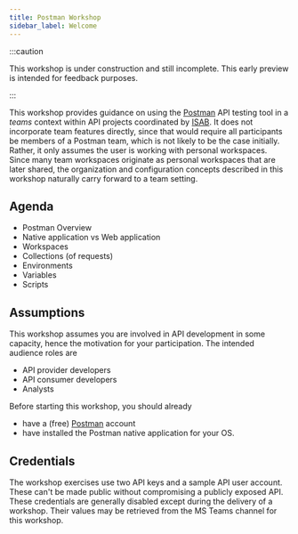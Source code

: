 ```yaml
---
title: Postman Workshop
sidebar_label: Welcome
---
```


:::caution

This workshop is under construction and still incomplete.
This early preview is intended for feedback purposes.

:::

This workshop provides guidance on using the
[Postman](https://www.postman.com/) API testing tool in a
*teams* context within API projects coordinated by
[ISAB](http://ccjcc.lacounty.gov/Subcommittees-Task-Forces/Information-Systems-Advisory-Board-ISAB).
It does not incorporate team features directly, since that would require
all participants be members of a Postman team, which is not likely
to be the case initially.  Rather, it only assumes the user is working
with personal workspaces.  Since many team workspaces originate
as personal workspaces that are later shared, the organization and
configuration concepts described in this workshop naturally carry
forward to a team setting.

## Agenda

* Postman Overview
* Native application vs Web application
* Workspaces
* Collections (of requests)
* Environments
* Variables
* Scripts

## Assumptions

This workshop assumes you are involved in API development
in some capacity, hence the motivation for your participation.
The intended audience roles are

* API provider developers
* API consumer developers
* Analysts

Before starting this workshop, you should already

* have a (free) [Postman](https://www.postman.com) account
* have installed the Postman native application for your OS.


## Credentials

The workshop exercises use two API keys and a sample
API user account.
These can't be made public without compromising
a publicly exposed API.  These credentials are generally
disabled except during the delivery of a workshop.  Their
values may be retrieved from the MS Teams channel for this
workshop.

